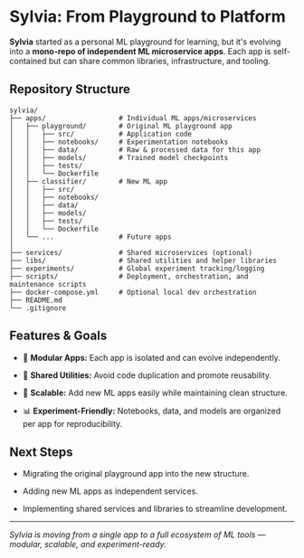 # Sylvia: From Playground to Platform

**Sylvia** started as a personal ML playground for learning, but it's evolving into a **mono-repo of independent ML microservice apps**. Each app is self-contained but can share common libraries, infrastructure, and tooling.

## Repository Structure

```
sylvia/
├── apps/                  # Individual ML apps/microservices
│   ├── playground/        # Original ML playground app
│   │   ├── src/           # Application code
│   │   ├── notebooks/     # Experimentation notebooks
│   │   ├── data/          # Raw & processed data for this app
│   │   ├── models/        # Trained model checkpoints
│   │   ├── tests/
│   │   └── Dockerfile
│   ├── classifier/        # New ML app
│   │   ├── src/
│   │   ├── notebooks/
│   │   ├── data/
│   │   ├── models/
│   │   ├── tests/
│   │   └── Dockerfile
│   └── ...                # Future apps
│
├── services/              # Shared microservices (optional)
├── libs/                  # Shared utilities and helper libraries
├── experiments/           # Global experiment tracking/logging
├── scripts/               # Deployment, orchestration, and maintenance scripts
├── docker-compose.yml     # Optional local dev orchestration
├── README.md
└── .gitignore
```

## Features & Goals

* 🧩 **Modular Apps:** Each app is isolated and can evolve independently.

* 🔄 **Shared Utilities:** Avoid code duplication and promote reusability.

* 🚀 **Scalable:** Add new ML apps easily while maintaining clean structure.

* 📊 **Experiment-Friendly:** Notebooks, data, and models are organized per app for reproducibility.

## Next Steps

* Migrating the original playground app into the new structure.

* Adding new ML apps as independent services.

* Implementing shared services and libraries to streamline development.

---

*Sylvia is moving from a single app to a full ecosystem of ML tools — modular, scalable, and experiment-ready.*
